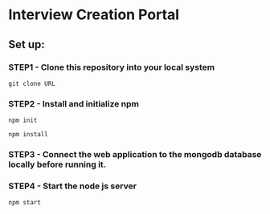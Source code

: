 # Interview Creation Portal

## Set up:


### STEP1 - Clone this repository into your local system
`git clone URL`

### STEP2 - Install and initialize npm

`npm init`

`npm install` 

### STEP3 -  Connect the web application to the mongodb database locally before running it.

### STEP4 - Start the node js server

`npm start`
